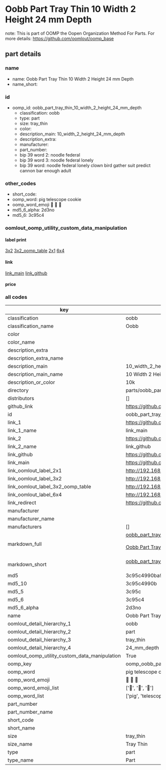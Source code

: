 # Oobb Part Tray Thin 10 Width 2 Height 24 mm Depth  

note: This is part of OOMP the Oopen Organization Method For Parts. For more details: https://github.com/oomlout/oomp_base

##  part details
  







### name
* name: Oobb Part Tray Thin 10 Width 2 Height 24 mm Depth
* name_short: 
### id
* oomp_id: oobb_part_tray_thin_10_width_2_height_24_mm_depth
  * classification: oobb
  * type: part
  * size: tray_thin
  * color: 
  * description_main: 10_width_2_height_24_mm_depth
  * description_extra: 
  * manufacturer: 
  * part_number: 
  * bip 39 word 2: noodle federal
  * bip 39 word 3: noodle federal lonely
  * bip 39 word: noodle federal lonely clown bird gather suit predict cannon bar enough adult

### other_codes
* short_code: 
* oomp_word: pig telescope cookie
* oomp_word_emoji :pig: :telescope: :cookie:
* md5_6_alpha: 2d3no
* md5_6: 3c95c4






### oomlout_oomp_utility_custom_data_manipulation
#### label print
[3x2](http://192.168.1.245:1112/?label=oomp%202d3no)
[3x2_oomp_table](http://192.168.1.108:1112/?label=oomp%202d3no)
[2x1](http://192.168.1.242:1112/?label=oomp%202d3no)
[6x4](http://192.168.1.55:1112/?label=oomp%202d3no)    

#### link

[link_main](https://github.com/oomlout/oomlout_oomp_version_1_messy/tree/main/parts/oobb_part_tray_thin_10_width_2_height_24_mm_depth) [link_github](https://github.com/oomlout/oomlout_oomp_version_1_messy/tree/main/parts/oobb_part_tray_thin_10_width_2_height_24_mm_depth)                             

#### price







### all codes 
| key | value |  
| --- | --- |  
| classification | oobb |  
| classification_name | Oobb |  
| color |  |  
| color_name |  |  
| description_extra |  |  
| description_extra_name |  |  
| description_main | 10_width_2_height_24_mm_depth |  
| description_main_name | 10 Width 2 Height 24 mm Depth |  
| description_or_color | 10k |  
| directory | parts/oobb_part_tray_thin_10_width_2_height_24_mm_depth |  
| distributors | [] |  
| github_link | https://github.com/oomlout/oomlout_oomp_part_src/tree/main/parts/oobb_part_tray_thin_10_width_2_height_24_mm_depth |  
| id | oobb_part_tray_thin_10_width_2_height_24_mm_depth |  
| link_1 | https://github.com/oomlout/oomlout_oomp_version_1_messy/tree/main/parts/oobb_part_tray_thin_10_width_2_height_24_mm_depth |  
| link_1_name | link_main |  
| link_2 | https://github.com/oomlout/oomlout_oomp_version_1_messy/tree/main/parts/oobb_part_tray_thin_10_width_2_height_24_mm_depth |  
| link_2_name | link_github |  
| link_github | https://github.com/oomlout/oomlout_oomp_version_1_messy/tree/main/parts/oobb_part_tray_thin_10_width_2_height_24_mm_depth |  
| link_main | https://github.com/oomlout/oomlout_oomp_version_1_messy/tree/main/parts/oobb_part_tray_thin_10_width_2_height_24_mm_depth |  
| link_oomlout_label_2x1 | http://192.168.1.242:1112/?label=oomp%202d3no |  
| link_oomlout_label_3x2 | http://192.168.1.245:1112/?label=oomp%202d3no |  
| link_oomlout_label_3x2_oomp_table | http://192.168.1.108:1112/?label=oomp%202d3no |  
| link_oomlout_label_6x4 | http://192.168.1.55:1112/?label=oomp%202d3no |  
| link_redirect | https://github.com/oomlout/oomlout_oomp_version_1_messy/tree/main/parts/oobb_part_tray_thin_10_width_2_height_24_mm_depth |  
| manufacturer |  |  
| manufacturer_name |  |  
| manufacturers | [] |  
| markdown_full | [oobb_part_tray_thin_10_width_2_height_24_mm_depth](none)<br>[](none)<br>[Oobb Part Tray Thin 10 Width 2 Height 24 Mm Depth](none)<br><br> |  
| markdown_short | [oobb_part_tray_thin_10_width_2_height_24_mm_depth](none)<br><br> |  
| md5 | 3c95c4990ba9bb21818b42c107551cb0 |  
| md5_10 | 3c95c4990b |  
| md5_5 | 3c95c |  
| md5_6 | 3c95c4 |  
| md5_6_alpha | 2d3no |  
| name | Oobb Part Tray Thin 10 Width 2 Height 24 mm Depth |  
| oomlout_detail_hierarchy_1 | oobb |  
| oomlout_detail_hierarchy_2 | part |  
| oomlout_detail_hierarchy_3 | tray_thin |  
| oomlout_detail_hierarchy_4 | 24_mm_depth |  
| oomlout_oomp_utility_custom_data_manipulation | True |  
| oomp_key | oomp_oobb_part_tray_thin_10_width_2_height_24_mm_depth |  
| oomp_word | pig telescope cookie |  
| oomp_word_emoji | :pig: :telescope: :cookie: |  
| oomp_word_emoji_list | [':pig:', ':telescope:', ':cookie:'] |  
| oomp_word_list | ['pig', 'telescope', 'cookie'] |  
| part_number |  |  
| part_number_name |  |  
| short_code |  |  
| short_name |  |  
| size | tray_thin |  
| size_name | Tray Thin |  
| type | part |  
| type_name | Part |  
